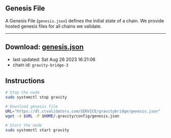 ## Genesis File
A Genesis File (`genesis.json`) defines the initial state of a chain. We provide hosted genesis files for all chains we validate.

---
**Download: [genesis.json](https://dl.ccvalidators.com/SERVICE/gravitybridge/genesis.json)**
---

- last updated: Sat Aug 26 2023 16:21:06
- chain id: `gravity-bridge-3`

## Instructions
```sh
# Stop the node
sudo systemctl stop gravity

# Download genesis file
URL="https://dl.ccvalidators.com/SERVICE/gravitybridge/genesis.json"
wget -4 $URL -P $HOME/.gravity/config/genesis.json

# Start the node
sudo systemctl start gravity
```
